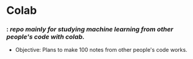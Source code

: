 # Colab
### : *repo mainly for studying machine learning from other people's code with colab.*

* Objective: Plans to make 100 notes from other people's code works. 

